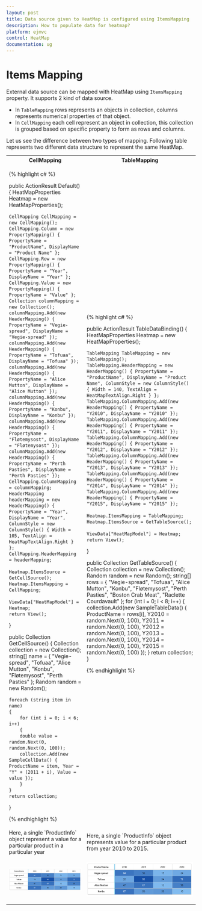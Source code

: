 ```yaml
---
layout: post
title: Data source given to HeatMap is configured using ItemsMapping
description: How to populate data for heatmap?
platform: ejmvc
control: HeatMap
documentation: ug
---
```


# Items Mapping

External data source can be mapped with HeatMap using `ItemsMapping` property. It supports 2 kind of data source.

* In `TableMapping` rows represents an objects in collection, columns represents numerical properties of that object.
* In `CellMapping` each cell represent an object in collection, this collection is grouped based on specific property to form as rows and columns.

Let us see the difference between two types of mapping. Following table represents two different data structure to represent the same HeatMap.

<table>
<tr>
 <th>CellMapping</th>
<th>TableMapping</th>
</tr>
<tr>
<td>
      
{% highlight c# %}

public ActionResult Default()
{
    HeatMapProperties Heatmap = new HeatMapProperties();

    CellMapping CellMapping = new CellMapping();
    CellMapping.Column = new PropertyMapping() { PropertyName = "ProductName", DisplayName = "Product Name" };
    CellMapping.Row = new PropertyMapping() { PropertyName = "Year", DisplayName = "Year" };
    CellMapping.Value = new PropertyMapping() { PropertyName = "Value" };
    Collection columnMapping = new Collection();
    columnMapping.Add(new HeaderMapping() { PropertyName = "Vegie-spread", DisplayName = "Vegie-spread" });
    columnMapping.Add(new HeaderMapping() { PropertyName = "Tofuaa", DisplayName = "Tofuaa" });
    columnMapping.Add(new HeaderMapping() { PropertyName = "Alice Mutton", DisplayName = "Alice Mutton" });
    columnMapping.Add(new HeaderMapping() { PropertyName = "Konbu", DisplayName = "Konbu" });
    columnMapping.Add(new HeaderMapping() { PropertyName = "Fløtemysost", DisplayName = "Fløtemysost" });
    columnMapping.Add(new HeaderMapping() { PropertyName = "Perth Pasties", DisplayName = "Perth Pasties" });
    CellMapping.ColumnMapping = columnMapping;
    HeaderMapping headerMapping = new HeaderMapping() { PropertyName = "Year", DisplayName = "Year", ColumnStyle = new ColumnStyle() { Width = 105, TextAlign = HeatMapTextAlign.Right } };
    CellMapping.HeaderMapping = headerMapping;

    Heatmap.ItemsSource = GetCellSource();
    Heatmap.ItemsMapping = CellMapping;

    ViewData["HeatMapModel"] = Heatmap; 
    return View();
}

public Collection GetCellSource()
{
    Collection collection = new Collection();
    string[] name = { "Vegie-spread", "Tofuaa", "Alice Mutton", "Konbu", "Fløtemysost", "Perth Pasties" };
    Random random = new Random();

    foreach (string item in name)
    {
        for (int i = 0; i < 6; i++)
        {
        double value = random.Next(0, random.Next(0, 100));
        collection.Add(new SampleCellData() { ProductName = item, Year = "Y" + (2011 + i), Value = value });
        }
    }
    return collection;
}

{% endhighlight %}
</td>
<td>
{% highlight c# %}

public ActionResult TableDataBinding()
{
    HeatMapProperties Heatmap = new HeatMapProperties();

    TableMapping TableMapping = new TableMapping();
    TableMapping.HeaderMapping = new HeaderMapping() { PropertyName = "ProductName", DisplayName = "Product Name", ColumnStyle = new ColumnStyle() { Width = 140, TextAlign = HeatMapTextAlign.Right } };
    TableMapping.ColumnMapping.Add(new HeaderMapping() { PropertyName = "Y2010", DisplayName = "Y2010" });
    TableMapping.ColumnMapping.Add(new HeaderMapping() { PropertyName = "Y2011", DisplayName = "Y2011" });
    TableMapping.ColumnMapping.Add(new HeaderMapping() { PropertyName = "Y2012", DisplayName = "Y2012" });
    TableMapping.ColumnMapping.Add(new HeaderMapping() { PropertyName = "Y2013", DisplayName = "Y2013" });
    TableMapping.ColumnMapping.Add(new HeaderMapping() { PropertyName = "Y2014", DisplayName = "Y2014" });
    TableMapping.ColumnMapping.Add(new HeaderMapping() { PropertyName = "Y2015", DisplayName = "Y2015" });

    Heatmap.ItemsMapping = TableMapping; 
    Heatmap.ItemsSource = GetTableSource(); 

    ViewData["HeatMapModel"] = Heatmap;
    return View();    
}

public Collection GetTableSource()
{
    Collection collection = new Collection();
    Random random = new Random();
    string[] rows = { "Vegie-spread", "Tofuaa", "Alice Mutton", "Konbu", "Fløtemysost", "Perth Pasties", "Boston Crab Meat", "Raclette Courdavault" };
    for (int i = 0; i < 8; i++)
    {
        collection.Add(new SampleTableData()
        {
        ProductName = rows[i],
        Y2010 = random.Next(0, 100),
        Y2011 = random.Next(0, 100),
        Y2012 = random.Next(0, 100),
        Y2013 = random.Next(0, 100),
        Y2014 = random.Next(0, 100),
        Y2015 = random.Next(0, 100)
        });
    }
    return collection;
}

{% endhighlight %}
</td>
</tr>
<tr>
<td>
Here, a single `ProductInfo` object represent a value for a particular product in a particular year
</td>
<td>
Here, a single `ProductInfo` object represents value for a particular product from year 2010 to 2015.	
</td>
</tr>
 
<tr>
<td>

![](Items-Mapping_images/ItemsMapping_img1.png)
</td>
<td>

![](Items-Mapping_images/ItemsMapping_img1.png)

</td>
</tr>
</table>